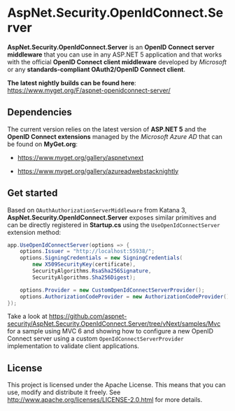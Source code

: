 AspNet.Security.OpenIdConnect.Server
==================================

__AspNet.Security.OpenIdConnect.Server__ is an __OpenID Connect server middleware__ that you can use in any ASP.NET 5 application and that works with the official __OpenID Connect client middleware__ developed by _Microsoft_ or any __standards-compliant OAuth2/OpenID Connect client__.

__The latest nightly builds can be found here__: https://www.myget.org/F/aspnet-openidconnect-server/

## Dependencies

The current version relies on the latest version of __ASP.NET 5__ and the __OpenID Connect extensions__ managed by the _Microsoft Azure AD_ that can be found on __MyGet.org__:

* https://www.myget.org/gallery/aspnetvnext

* https://www.myget.org/gallery/azureadwebstacknightly

## Get started

Based on `OAuthAuthorizationServerMiddleware` from Katana 3, __AspNet.Security.OpenIdConnect.Server__ exposes similar primitives and can be directly registered in __Startup.cs__ using the `UseOpenIdConnectServer` extension method:

```csharp
app.UseOpenIdConnectServer(options => {
    options.Issuer = "http://localhost:55938/";
    options.SigningCredentials = new SigningCredentials(
        new X509SecurityKey(certificate),
        SecurityAlgorithms.RsaSha256Signature,
        SecurityAlgorithms.Sha256Digest);

    options.Provider = new CustomOpenIdConnectServerProvider();
    options.AuthorizationCodeProvider = new AuthorizationCodeProvider();
});
```

Take a look at https://github.com/aspnet-security/AspNet.Security.OpenIdConnect.Server/tree/vNext/samples/Mvc for a sample using MVC 6 and showing how to configure a new OpenID Connect server using a custom `OpenIdConnectServerProvider` implementation to validate client applications.

## License

This project is licensed under the Apache License.
This means that you can use, modify and distribute it freely.
See http://www.apache.org/licenses/LICENSE-2.0.html for more details.